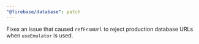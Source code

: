 ```yaml
---
"@firebase/database": patch
---
```


Fixex an issue that caused `refFromUrl` to reject production database URLs when `useEmulator` is used.
